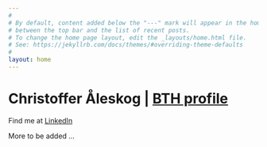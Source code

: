 ```yaml
---
#
# By default, content added below the "---" mark will appear in the home page
# between the top bar and the list of recent posts.
# To change the home page layout, edit the _layouts/home.html file.
# See: https://jekyllrb.com/docs/themes/#overriding-theme-defaults
#
layout: home
---
```


# Christoffer Åleskog | [BTH profile](https://www.bth.se/staff/christoffer-aleskog-cck/)

Find me at [LinkedIn](https://www.linkedin.com/in/christoffer-%C3%A5leskog-885109184/)

More to be added ...
